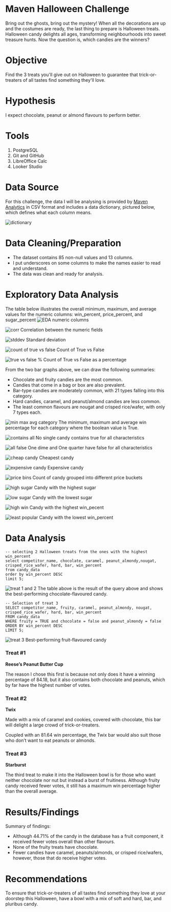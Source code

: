 # Maven Halloween Challenge

Bring out the ghosts, bring out the mystery! When all the decorations are up and the costumes are ready, the last thing to prepare is Halloween treats. Halloween candy delights all ages, transforming neighbourhoods into sweet treasure hunts. Now the question is, which candies are the winners?

# Objective

Find the 3 treats you'll give out on Halloween to guarantee that trick-or-treaters of all tastes find something they'll love. 

# Hypothesis

I expect chocolate, peanut or almond flavours to perform better.

# Tools

1. PostgreSQL
2. Git and GitHub
3. LibreOffice Calc
4. Looker Studio

# Data Source

For this challenge, the data I will be analysing is provided by [Maven Analytics](https://mavenanalytics.io/challenges/maven-halloween-challenge/701f06a2-a19b-41e9-95d3-37a0dcc5492f) in CSV format and includes a data dictionary, pictured below, which defines what each column means.

![dictionary](https://github.com/user-attachments/assets/a343528d-40d8-4d81-bd82-c38d97a312d1)

# Data Cleaning/Preparation

- The dataset contains 85 non-null values and 13 columns.
- I put underscores on some columns to make the names easier to read and understand.
- The data was clean and ready for analysis.

# Exploratory Data Analysis

The table below illustrates the overall minimum, maximum, and average values for the numeric columns: win_percent, price_percent, and sugar_percent
![EDA numeric columns](https://github.com/user-attachments/assets/4508e65a-dda3-43b2-ab69-0f61878f3096)

![corr](https://github.com/user-attachments/assets/d0657247-f79b-47f4-a877-a317fa552a1d) Correlation between the numeric fields

![stddev](https://github.com/user-attachments/assets/a07236d7-a29d-472e-88c6-e556ede1bd77) Standard deviation

![count of true vs false](https://github.com/user-attachments/assets/007bc70e-01cc-4ace-9965-a9fed6cb1b46) Count of True vs False

![true vs false %](https://github.com/user-attachments/assets/0654ea53-7b0f-4880-94ea-77ac2c229106) Count of True vs False as a percentage

From the two bar graphs above, we can draw the following summaries:

- Chocolate and fruity candies are the most common.
- Candies that come in a bag or box are also prevalent.
- Bar-type candies are moderately common, with 21 types falling into this category.
- Hard candies, caramel, and peanut/almond candies are less common.
- The least common flavours are nougat and crisped rice/wafer, with only 7 types each.

![min max avg category](https://github.com/user-attachments/assets/b9da607e-4db5-4b02-8bae-3c4f5d83eb15) The minimum, maximum and average win percentage for each category where the boolean value is True.

![contains all](https://github.com/user-attachments/assets/a3dcdb60-71c1-4d67-a0e4-9224bb239b7c) No single candy contains true for all characteristics

![all false](https://github.com/user-attachments/assets/a020731e-5e13-481a-94f9-40218c2f811b) One dime and One quarter have false for all characteristics 

![cheap candy](https://github.com/user-attachments/assets/7403009c-2362-4357-b241-4695013d31bb) Cheapest candy

![expensive candy](https://github.com/user-attachments/assets/609a92ef-4821-49c4-9e1e-d38ddaaef3f5) Expensive candy

![price bins](https://github.com/user-attachments/assets/36fcfb8c-2f10-431d-b9ef-80d9631b1c5e) Count of candy grouped into different price buckets

![high sugar](https://github.com/user-attachments/assets/fb4b8568-0fac-4965-9962-028bfff4b9ef) Candy with the highest sugar

![low sugar](https://github.com/user-attachments/assets/da99c8c3-e840-45e3-bedf-d213b841f123) Candy with the lowest sugar

![high win](https://github.com/user-attachments/assets/b9cf504c-5427-484f-9e8c-bdf2ca9f0724) Candy with the highest win_pecent

![least popular](https://github.com/user-attachments/assets/da67d246-cd85-4b38-8639-098c3c62af64) Candy with the lowest win_percent

# Data Analysis

    -- selecting 2 Halloween treats from the ones with the highest win_percent 
    select competitor_name, chocolate, caramel, peanut_almondy,nougat, crisped_rice_wafer, hard, bar, win_percent
    from candy_data
    order by win_percent DESC
    limit 5;

![treat 1 and 2](https://github.com/user-attachments/assets/7872c2a8-065f-4cb9-9fb5-f3d6e31d9e3a)
The table above is the result of the query above and shows the best-performing chocolate-flavoured candy.

    -- Selection of treat 3
    SELECT competitor_name, fruity, caramel, peanut_almondy, nougat, crisped_rice_wafer, hard, bar, win_percent
    FROM candy_data
    WHERE fruity = TRUE and chocolate = false and peanut_almondy = false
    ORDER BY win_percent DESC
    LIMIT 5;

![treat 3](https://github.com/user-attachments/assets/4424d105-af8d-4c39-9005-9300b26e89e6)
Best-performing fruit-flavoured candy

### Treat #1

**Reese’s Peanut Butter Cup**

The reason I chose this first is because not only does it have a winning percentage of 84.18, but it also contains both chocolate and peanuts, which by far have the highest number of votes.

### Treat #2

**Twix**

Made with a mix of caramel and cookies, covered with chocolate, this bar will delight a large crowd of trick-or-treaters.

Coupled with an 81.64 win percentage, the Twix bar would also suit those who don’t want to eat peanuts or almonds.

### Treat #3

**Starburst**

The third treat to make it into the Halloween bowl is for those who want neither chocolate nor nut but instead a burst of fruitiness. Although fruity candy received fewer votes, it still has a maximum win percentage higher than the overall average.

# Results/Findings

Summary of findings:

- Although 44.71% of the candy in the database has a fruit component, it received fewer votes overall than other flavours.
- None of the fruity treats have chocolate.
- Fewer candies have caramel, peanuts/almonds, or crisped rice/wafers, however, those that do receive higher votes.

# Recommendations

To ensure that trick-or-treaters of all tastes find something they love at your doorstep this Halloween, have a bowl with a mix of soft and hard, bar, and pluribus candy.
